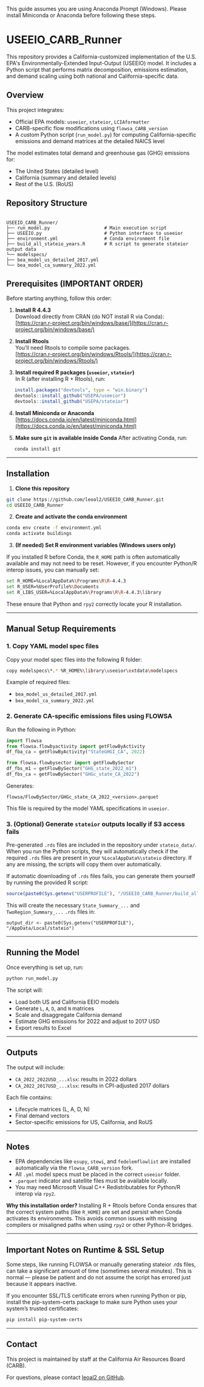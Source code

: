 This guide assumes you are using Anaconda Prompt (Windows). Please install Miniconda or Anaconda before following these steps.

# USEEIO_CARB_Runner

This repository provides a California-customized implementation of the U.S. EPA's Environmentally-Extended Input-Output (USEEIO) model. It includes a Python script that performs matrix decomposition, emissions estimation, and demand scaling using both national and California-specific data.

## Overview

This project integrates:

- Official EPA models: `useeior`, `stateior`, `LCIAformatter`
- CARB-specific flow modifications using `flowsa_CARB_version`
- A custom Python script (`run_model.py`) for computing California-specific emissions and demand matrices at the detailed NAICS level

The model estimates total demand and greenhouse gas (GHG) emissions for:

- The United States (detailed level)
- California (summary and detailed levels)
- Rest of the U.S. (RoUS)

## Repository Structure

```

USEEIO_CARB_Runner/
├── run_model.py                    # Main execution script
├── USEEIO.py                       # Python interface to useeior
├── environment.yml                 # Conda environment file
├── build_all_stateio_years.R       # R script to generate stateior output data
└── modelspecs/
├── bea_model_us_detailed_2017.yml
└── bea_model_ca_summary_2022.yml

````

## Prerequisites (IMPORTANT ORDER)

Before starting anything, follow this order:

1. **Install R 4.4.3**  
   Download directly from CRAN (do NOT install R via Conda):  
    [https://cran.r-project.org/bin/windows/base/](https://cran.r-project.org/bin/windows/base/)

2. **Install Rtools**  
   You’ll need Rtools to compile some packages.  
    [https://cran.r-project.org/bin/windows/Rtools/](https://cran.r-project.org/bin/windows/Rtools/)

3. **Install required R packages (`useeior`, `stateior`)**  
   In R (after installing R + Rtools), run:

```r
   install.packages("devtools", type = "win.binary")
   devtools::install_github("USEPA/useeior")
   devtools::install_github("USEPA/stateior")
````

4. **Install Miniconda or Anaconda**
    [https://docs.conda.io/en/latest/miniconda.html](https://docs.conda.io/en/latest/miniconda.html)

5. **Make sure `git` is available inside Conda**
After activating Conda, run:

```bash
   conda install git
```

---

## Installation

1. **Clone this repository**

```bash
git clone https://github.com/leoal2/USEEIO_CARB_Runner.git
cd USEEIO_CARB_Runner
```

2. **Create and activate the conda environment**

```bash
conda env create -f environment.yml
conda activate buildings
```

3. **(If needed) Set R environment variables (Windows users only)**

If you installed R before Conda, the `R_HOME` path is often automatically available and may not need to be reset. However, if you encounter Python/R interop issues, you can manually set:

```bash
set R_HOME=%LocalAppData%\Programs\R\R-4.4.3
set R_USER=%UserProfile%\Documents
set R_LIBS_USER=%LocalAppData%\Programs\R\R-4.4.3\library
```

These ensure that Python and `rpy2` correctly locate your R installation.

---

## Manual Setup Requirements

### 1. Copy YAML model spec files

Copy your model spec files into the following R folder:

```bash
copy modelspecs\*.* %R_HOME%\library\useeior\extdata\modelspecs
```

Example of required files:

* `bea_model_us_detailed_2017.yml`
* `bea_model_ca_summary_2022.yml`

### 2. Generate CA-specific emissions files using FLOWSA

Run the following in Python:

```python
import flowsa
from flowsa.flowbyactivity import getFlowByActivity
df_fba_ca = getFlowByActivity("StateGHGI_CA", 2022)

from flowsa.flowbysector import getFlowBySector
df_fbs_m1 = getFlowBySector("GHG_state_2022_m1")
df_fbs_ca = getFlowBySector("GHGc_state_CA_2022")
```

Generates:

```
flowsa/FlowBySector/GHGc_state_CA_2022_<version>.parquet
```

This file is required by the model YAML specifications in `useeior`.

### 3. (Optional) Generate `stateior` outputs locally if S3 access fails

Pre-generated `.rds` files are included in the repository under `stateio_data/`.
When you run the Python scripts, they will automatically check if the required `.rds` files are present in your `%LocalAppData%\stateio` directory.
If any are missing, the scripts will copy them over automatically.

If automatic downloading of `.rds` files fails, you can generate them yourself by running the provided R script:

```r
source(paste0(Sys.getenv("USERPROFILE"), "/USEEIO_CARB_Runner/build_all_stateio_years.R"))
```

This will create the necessary `State_Summary_...` and `TwoRegion_Summary_...` `.rds` files in:

```
output_dir <- paste0(Sys.getenv("USERPROFILE"), "/AppData/Local/stateio")
```

---

## Running the Model

Once everything is set up, run:

```bash
python run_model.py
```

The script will:

* Load both US and California EEIO models
* Generate `L`, `A`, `D`, and `N` matrices
* Scale and disaggregate California demand
* Estimate GHG emissions for 2022 and adjust to 2017 USD
* Export results to Excel

---

## Outputs

The output will include:

* `CA_2022_2022USD_...xlsx`: results in 2022 dollars
* `CA_2022_2017USD_...xlsx`: results in CPI-adjusted 2017 dollars

Each file contains:

* Lifecycle matrices (L, A, D, N)
* Final demand vectors
* Sector-specific emissions for US, California, and RoUS

---

## Notes

* EPA dependencies like `esupy`, `stewi`, and `fedelemflowlist` are installed automatically via the `flowsa_CARB_version` fork.
* All `.yml` model specs must be placed in the correct `useeior` folder.
* `.parquet` indicator and satellite files must be available locally.
* You may need Microsoft Visual C++ Redistributables for Python/R interop via `rpy2`.

**Why this installation order?**
Installing R + Rtools before Conda ensures that the correct system paths (like `R_HOME`) are set and persist when Conda activates its environments.
This avoids common issues with missing compilers or misaligned paths when using `rpy2` or other Python-R bridges.

---

## Important Notes on Runtime & SSL Setup

Some steps, like running FLOWSA or manually generating stateior .rds files, can take a significant amount of time (sometimes several minutes).
This is normal — please be patient and do not assume the script has errored just because it appears inactive.

If you encounter SSL/TLS certificate errors when running Python or pip, install the pip-system-certs package to make sure Python uses your system’s trusted certificates:

```bash
pip install pip-system-certs
```

---

## Contact

This project is maintained by staff at the California Air Resources Board (CARB).

For questions, please contact [leoal2 on GitHub](https://github.com/leoal2).
